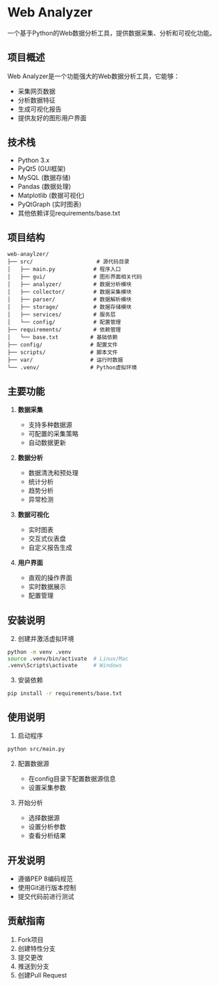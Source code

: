 # Web Analyzer

一个基于Python的Web数据分析工具，提供数据采集、分析和可视化功能。

## 项目概述

Web Analyzer是一个功能强大的Web数据分析工具，它能够：
- 采集网页数据
- 分析数据特征
- 生成可视化报告
- 提供友好的图形用户界面

## 技术栈

- Python 3.x
- PyQt5 (GUI框架)
- MySQL (数据存储)
- Pandas (数据处理)
- Matplotlib (数据可视化)
- PyQtGraph (实时图表)
- 其他依赖详见requirements/base.txt

## 项目结构

```
web-anaylzer/
├── src/                    # 源代码目录
│   ├── main.py            # 程序入口
│   ├── gui/               # 图形界面相关代码
│   ├── analyzer/          # 数据分析模块
│   ├── collector/         # 数据采集模块
│   ├── parser/            # 数据解析模块
│   ├── storage/           # 数据存储模块
│   ├── services/          # 服务层
│   └── config/            # 配置管理
├── requirements/          # 依赖管理
│   └── base.txt          # 基础依赖
├── config/               # 配置文件
├── scripts/              # 脚本文件
├── var/                  # 运行时数据
└── .venv/                # Python虚拟环境
```

## 主要功能

1. **数据采集**
   - 支持多种数据源
   - 可配置的采集策略
   - 自动数据更新

2. **数据分析**
   - 数据清洗和预处理
   - 统计分析
   - 趋势分析
   - 异常检测

3. **数据可视化**
   - 实时图表
   - 交互式仪表盘
   - 自定义报告生成

4. **用户界面**
   - 直观的操作界面
   - 实时数据展示
   - 配置管理

## 安装说明

2. 创建并激活虚拟环境
```bash
python -m venv .venv
source .venv/bin/activate  # Linux/Mac
.venv\Scripts\activate     # Windows
```

3. 安装依赖
```bash
pip install -r requirements/base.txt
```

## 使用说明

1. 启动程序
```bash
python src/main.py
```

2. 配置数据源
   - 在config目录下配置数据源信息
   - 设置采集参数

3. 开始分析
   - 选择数据源
   - 设置分析参数
   - 查看分析结果

## 开发说明

- 遵循PEP 8编码规范
- 使用Git进行版本控制
- 提交代码前进行测试

## 贡献指南

1. Fork项目
2. 创建特性分支
3. 提交更改
4. 推送到分支
5. 创建Pull Request
